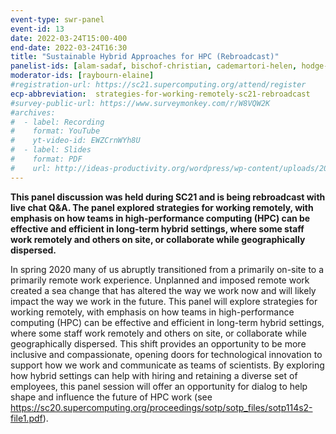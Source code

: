 ```yaml
---
event-type: swr-panel
event-id: 13
date: 2022-03-24T15:00-400
end-date: 2022-03-24T16:30
title: "Sustainable Hybrid Approaches for HPC (Rebroadcast)"
panelist-ids: [alam-sadaf, bischof-christian, cademartori-helen, hodge-devin, nakajima-kengo, quillen-pat]
moderator-ids: [raybourn-elaine]
#registration-url: https://sc21.supercomputing.org/attend/register
ecp-abbreviation:  strategies-for-working-remotely-sc21-rebroadcast
#survey-public-url: https://www.surveymonkey.com/r/W8VQW2K
#archives:
#  - label: Recording
#    format: YouTube
#    yt-video-id: EWZCrnWYh8U
#  - label: Slides
#    format: PDF
#    url: http://ideas-productivity.org/wordpress/wp-content/uploads/2021/03/swr008-creativity.pdf
---
```

**This panel discussion was held during SC21 and is being rebroadcast with live chat Q&A. The panel explored strategies for working remotely, with emphasis on how teams in high-performance computing (HPC) can be effective and efficient in long-term hybrid settings, where some staff work remotely and others on site, or collaborate while geographically dispersed.**

In spring 2020 many of us abruptly transitioned from a primarily on-site to a primarily remote work experience. Unplanned and imposed remote work created a sea change that has altered the way we work now and will likely impact the way we work in the future. This panel will explore strategies for working remotely, with emphasis on how teams in high-performance computing (HPC) can be effective and efficient in long-term hybrid settings, where some staff work remotely and others on site, or collaborate while geographically dispersed. This shift provides an opportunity to be more inclusive and compassionate, opening doors for technological innovation to support how we work and communicate as teams of scientists. By exploring how hybrid settings can help with hiring and retaining a diverse set of employees, this panel session will offer an opportunity for dialog to help shape and influence the future of HPC work (see <https://sc20.supercomputing.org/proceedings/sotp/sotp_files/sotp114s2-file1.pdf>).
